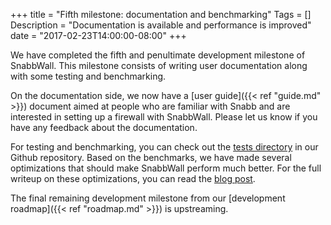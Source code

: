 +++
title = "Fifth milestone: documentation and benchmarking"
Tags = []
Description = "Documentation is available and performance is improved"
date = "2017-02-23T14:00:00-08:00"
+++

We have completed the fifth and penultimate
development milestone of <span class="appname">SnabbWall</span>.
This milestone consists of writing user documentation along with some
testing and benchmarking.

On the documentation side, we now have a
[user guide]({{< ref "guide.md" >}}) document aimed at people who are
familiar with Snabb and are interested in setting up a firewall with
<span class="appname">SnabbWall</span>. Please let us know if you have
any feedback about the documentation.

For testing and benchmarking, you can check out the [tests directory][tests]
in our Github repository. Based on the benchmarks, we have made several
optimizations that should make <span class="appname">SnabbWall</span>
perform much better. For the full writeup on these optimizations,
you can read the [blog post][m5-blog-post].

The final remaining development milestone from our [development
roadmap]({{< ref "roadmap.md" >}}) is upstreaming.

[tests]: https://github.com/aperezdc/snabb/tree/snabbwall/src/program/wall/tests
[m5-blog-post]: https://www.asumu.xyz/blog/2017/02/21/optimizing-snabbwall/
